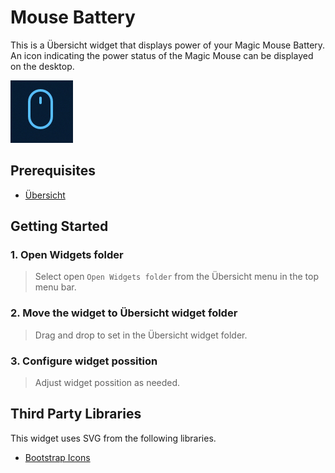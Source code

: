 # Mouse Battery
This is a Übersicht widget that displays power of your Magic Mouse Battery. An icon indicating the power status of the Magic Mouse can be displayed on the desktop.

![Screen Shot](./screenshot.png)

## Prerequisites
 - [Übersicht](http://tracesof.net/uebersicht/)

## Getting Started
### 1. Open Widgets folder
 > Select open `Open Widgets folder` from the Übersicht menu in the top menu bar.

### 2. Move the widget to Übersicht widget folder
 > Drag and drop to set in the Übersicht widget folder.

### 3. Configure widget possition
 > Adjust widget possition as needed.

## Third Party Libraries
This widget uses SVG from the following libraries.

 - [Bootstrap Icons](https://github.com/twbs/icons)

